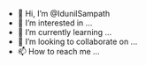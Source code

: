 - 👋 Hi, I’m @IdunilSampath
- 👀 I’m interested in ...
- 🌱 I’m currently learning ...
- 💞️ I’m looking to collaborate on ...
- 📫 How to reach me ...

<!---
IdunilSampath/IdunilSampath is a ✨ special ✨ repository because its `README.md` (this file) appears on your GitHub profile.
You can click the Preview link to take a look at your changes.
--->
